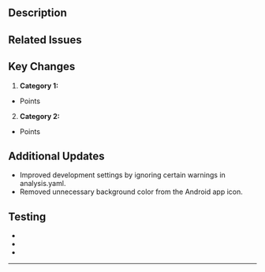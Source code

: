 ## Description

<!-- A clear and concise description of the updates and optimizations included in this pull request. -->

## Related Issues

<!-- Link any related issues. Example: - Fixes #123 -->

## Key Changes

1. **Category 1:**

- Points

2. **Category 2:**

- Points

## Additional Updates

- Improved development settings by ignoring certain warnings in analysis.yaml.
- Removed unnecessary background color from the Android app icon.

## Testing

- <!-- e.g. Fully tested across Android platforms. -->
- <!-- Notifications function as expected with correct navigation. -->
- <!-- Required permissions for notifications must be granted. -->

---

<!-- Extra -->
